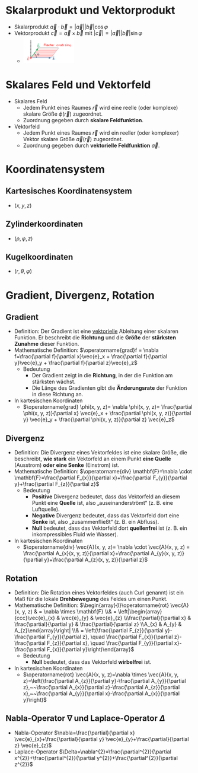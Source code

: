 # Skalarprodukt und Vektorprodukt 
- Skalarprodukt $\vec{a} \cdot \vec{b}=|\vec{a}||\vec{b}| \cos \varphi$ 
- Vektorprodukt $\vec{c}=\vec{a} \times \vec{b}$ mit $|\vec{c}|=|\vec{a}||\vec{b}| \sin \varphi$ 
	- <img src="https://raw.githubusercontent.com/xiaomeng-huang-study/images_Theoretische_Elektrotechnik/refs/heads/main/Scrennshot_2025-03-24_21-50-47.png?raw=" width="30%" /> 



# Skalares Feld und Vektorfeld 
- Skalares Feld 
	- Jedem Punkt eines Raumes $\overrightarrow{r}$ wird eine reelle (oder komplexe) skalare Größe $\phi(\overrightarrow{r})$ zugeordnet. 
	- Zuordnung gegeben durch **skalare Feldfunktion**. 
- Vektorfeld 
	- Jedem Punkt eines Raumes $\overrightarrow{r}$ wird ein reeller (oder komplexer) Vektor skalare Größe $\overrightarrow{a}(\overrightarrow{r})$ zugeordnet. 
	- Zuordnung gegeben durch **vektorielle Feldfunktion** $\overrightarrow{a}$. 


# Koordinatensystem 
## Kartesisches Koordinatensystem 
- $(x, y, z)$ 

## Zylinderkoordinaten 
- $(\rho, \varphi, z)$  

## Kugelkoordinaten 
- $(r, \theta, \varphi)$ 


# Gradient, Divergenz, Rotation
## Gradient 
- Definition: Der Gradient ist eine <ins>vektorielle</ins> Ableitung einer skalaren Funktion. Er beschreibt die **Richtung** und die **Größe** der **stärksten Zunahme** dieser Funktion. 
- Mathematische Definition: $\operatorname{grad}f = \nabla f=\frac{\partial f}{\partial x}\vec{e}_x + \frac{\partial f}{\partial y}\vec{e}_y + \frac{\partial f}{\partial z}\vec{e}_z$ 
	- Bedeutung 
		- Der Gradient zeigt in die **Richtung**, in der die Funktion am stärksten wächst. 
		- Die Länge des Gradienten gibt die **Änderungsrate** der Funktion in diese Richtung an. 
- In kartesischen Koordinaten 
	- $\operatorname{grad} \phi(x, y, z)= \nabla \phi(x, y, z)= \frac{\partial \phi(x, y, z)}{\partial x} \vec{e}_x + \frac{\partial \phi(x, y, z)}{\partial y} \vec{e}_y + \frac{\partial \phi(x, y, z)}{\partial z} \vec{e}_z$ 

## Divergenz 
- Definition: Die Divergenz eines Vektorfeldes ist eine skalare Größe, die beschreibt, **wie stark** ein Vektorfeld an einem Punkt **eine Quelle** (Ausstrom) **oder** **eine Senke** (Einstrom) ist. 
- Mathematische Definition: $\operatorname{div} \mathbf{F}=\nabla \cdot \mathbf{F}=\frac{\partial F_{x}}{\partial x}+\frac{\partial F_{y}}{\partial y}+\frac{\partial F_{z}}{\partial z}$ 
	- Bedeutung 
		- **Positive** Divergenz bedeutet, dass das Vektorfeld an diesem Punkt eine **Quelle** ist, also „auseinanderströmt“ (z. B. eine Luftquelle). 
		- **Negative** Divergenz bedeutet, dass das Vektorfeld dort eine **Senke** ist, also „zusammenfließt“ (z. B. ein Abfluss). 
		- **Null** bedeutet, dass das Vektorfeld dort **quellenfrei** ist (z. B. ein inkompressibles Fluid wie Wasser). 
- In kartesischen Koordinaten 
	- $\operatorname{div} \vec{A}(x, y, z)= \nabla \cdot \vec{A}(x, y, z) = \frac{\partial A_{x}(x, y, z)}{\partial x}+\frac{\partial A_{y}(x, y, z)}{\partial y}+\frac{\partial A_{z}(x, y, z)}{\partial z}$ 

## Rotation 
- Definition: Die Rotation eines Vektorfeldes (auch Curl genannt) ist ein Maß für die lokale **Drehbewegung** des Feldes um einen Punkt. 
- Mathematische Definition: $\begin{array}{l}\operatorname{rot} \vec{A}(x, y, z) & = \nabla \times \mathbf{F} \\& = \left|\begin{array}{ccc}\vec{e}_{x} & \vec{e}_{y} & \vec{e}_{z} \\\frac{\partial}{\partial x} & \frac{\partial}{\partial y} & \frac{\partial}{\partial z} \\A_{x} & A_{y} & A_{z}\end{array}\right| \\& = \left(\frac{\partial F_{z}}{\partial y}-\frac{\partial F_{y}}{\partial z}, \quad \frac{\partial F_{x}}{\partial z}-\frac{\partial F_{z}}{\partial x}, \quad \frac{\partial F_{y}}{\partial x}-\frac{\partial F_{x}}{\partial y}\right)\end{array}$ 
	- Bedeutung 
		- **Null** bedeutet, dass das Vektorfeld **wirbelfrei** ist. 
- In kartesischen Koordinaten 
	- $\operatorname{rot} \vec{A}(x, y, z)=\nabla \times \vec{A}(x, y, z)=\left(\frac{\partial A_{z}}{\partial y}-\frac{\partial A_{y}}{\partial z},~~\frac{\partial A_{x}}{\partial z}-\frac{\partial A_{z}}{\partial x},~~\frac{\partial A_{y}}{\partial x}-\frac{\partial A_{x}}{\partial y}\right)$ 

## Nabla-Operator $\nabla$ und Laplace-Operator $\Delta$ 
- Nabla-Operator $\nabla=\frac{\partial}{\partial x} \vec{e}_{x}+\frac{\partial}{\partial y} \vec{e}_{y}+\frac{\partial}{\partial z} \vec{e}_{z}$ 
- Laplace-Operator $\Delta=\nabla^{2}=\frac{\partial^{2}}{\partial x^{2}}+\frac{\partial^{2}}{\partial y^{2}}+\frac{\partial^{2}}{\partial z^{2}}$ 

